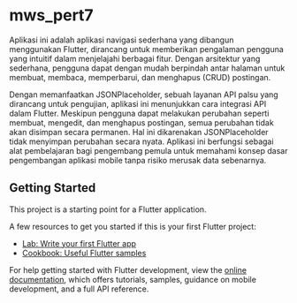 # mws_pert7

Aplikasi ini adalah aplikasi navigasi sederhana yang dibangun menggunakan Flutter, dirancang untuk memberikan pengalaman pengguna yang intuitif dalam menjelajahi berbagai fitur. Dengan arsitektur yang sederhana, pengguna dapat dengan mudah berpindah antar halaman untuk membuat, membaca, memperbarui, dan menghapus (CRUD) postingan.

Dengan memanfaatkan JSONPlaceholder, sebuah layanan API palsu yang dirancang untuk pengujian, aplikasi ini menunjukkan cara integrasi API dalam Flutter. Meskipun pengguna dapat melakukan perubahan seperti membuat, mengedit, dan menghapus postingan, semua perubahan tidak akan disimpan secara permanen. Hal ini dikarenakan JSONPlaceholder tidak menyimpan perubahan secara nyata. Aplikasi ini berfungsi sebagai alat pembelajaran bagi pengembang pemula untuk memahami konsep dasar pengembangan aplikasi mobile tanpa risiko merusak data sebenarnya.

## Getting Started

This project is a starting point for a Flutter application.

A few resources to get you started if this is your first Flutter project:

- [Lab: Write your first Flutter app](https://docs.flutter.dev/get-started/codelab)
- [Cookbook: Useful Flutter samples](https://docs.flutter.dev/cookbook)

For help getting started with Flutter development, view the
[online documentation](https://docs.flutter.dev/), which offers tutorials,
samples, guidance on mobile development, and a full API reference.
